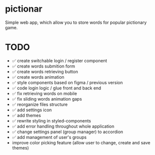 # pictionar
Simple web app, which allow you to store words for popular pictionary game.

# TODO

- ✅	create switchable login / register component
- ✅ create words submition form
- ✅	create words retrieving button
- ✅	create words animation
- ✅	style components based on figma / previous version
- ✅	code login logic / glue front and back end
- ✅ fix retrieving words on mobile
- ✅ fix sliding words animation gaps
- ✅ reorganize files structure
- ✅ add settings icon
- ✅ add themes
- ✅ rewrite styling in styled-components
- ✅ add error handling throughout whole application
- ✅ change settings panel (group manager) to accordion
- ✅ add management of user's groups
- improve color picking feature (allow user to change, create and save themes)
